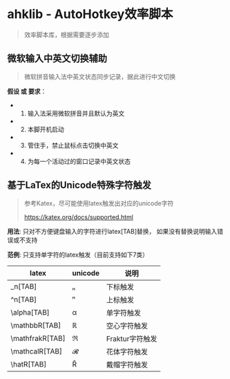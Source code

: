 # ahklib - AutoHotkey效率脚本

> 效率脚本库，根据需要逐步添加

## 微软输入中英文切换辅助

> 微软拼音输入法中英文状态同步记录，据此进行中文切换

**假设 或 要求**：

-	1) 输入法采用微软拼音并且默认为英文

-	2) 本脚开机启动

-	3) 管住手，禁止鼠标点击切换中英文

-   4) 为每一个活动过的窗口记录中英文状态

## 基于LaTex的Unicode特殊字符触发

> 参考Katex，尽可能使用latex触发出对应的unicode字符
>
> https://katex.org/docs/supported.html
 
**用法**: 只对不方便键盘输入的字符进行latex[TAB]替换， 如果没有替换说明输入错误或不支持

**范例**: 只支持单字符的latex触发（目前支持如下7类）

| latex | unicode | 说明 |
| ---- | ---- | ---- |
| _n[TAB] | ₙ | 下标触发 |
| ^n[TAB] | ⁿ | 上标触发 |
| \alpha[TAB] | α | 单字符触发 |
| \mathbbR[TAB]  | ℝ | 空心字符触发 |
| \mathfrakR[TAB] | ℜ | Fraktur字符触发 |
| \mathcalR[TAB] | 𝓡 | 花体字符触发 |
| \hatR[TAB] | R̂ | 戴帽字符触发 |


